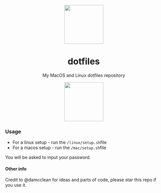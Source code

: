 <p align="center"><img width="125"src="https://image0.flaticon.com/icons/svg/187/187666.svg"></p>

<h1 align="center">dotfiles</h1>

<p align="center">My MacOS and Linux dotfiles repository</p>
<p align="center"><a href="http://github.com/kerrtravers/dotfiles/archive/master.zip"> <img width="125"src="https://react.rocks/images/converted/downloadbutton.jpg"></p></a>

### Usage
- For a linux setup - run the `/linux/setup.sh`file
- For a macos setup - run the `/mac/setup.sh`file

You will be asked to input your password.

#### Other info
Credit to @damcclean for ideas and parts of code, please star this repo if you use it. 
